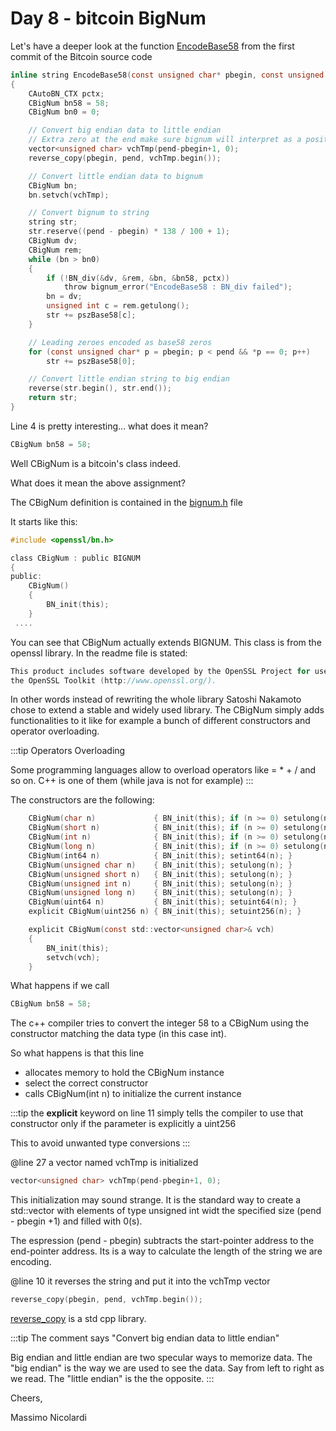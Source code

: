 # Day 8 - bitcoin BigNum

Let's have a deeper look at the function [EncodeBase58](https://github.dev/bitcoin/bitcoin/tree/4405b78d6059e536c36974088a8ed4d9f0f29898) from the first commit of the Bitcoin source code

```c
inline string EncodeBase58(const unsigned char* pbegin, const unsigned char* pend)
{
    CAutoBN_CTX pctx;
    CBigNum bn58 = 58;
    CBigNum bn0 = 0;

    // Convert big endian data to little endian
    // Extra zero at the end make sure bignum will interpret as a positive number
    vector<unsigned char> vchTmp(pend-pbegin+1, 0);
    reverse_copy(pbegin, pend, vchTmp.begin());

    // Convert little endian data to bignum
    CBigNum bn;
    bn.setvch(vchTmp);

    // Convert bignum to string
    string str;
    str.reserve((pend - pbegin) * 138 / 100 + 1);
    CBigNum dv;
    CBigNum rem;
    while (bn > bn0)
    {
        if (!BN_div(&dv, &rem, &bn, &bn58, pctx))
            throw bignum_error("EncodeBase58 : BN_div failed");
        bn = dv;
        unsigned int c = rem.getulong();
        str += pszBase58[c];
    }

    // Leading zeroes encoded as base58 zeros
    for (const unsigned char* p = pbegin; p < pend && *p == 0; p++)
        str += pszBase58[0];

    // Convert little endian string to big endian
    reverse(str.begin(), str.end());
    return str;
}
```

Line 4 is pretty interesting... what does it mean?

```c
CBigNum bn58 = 58;
```

Well CBigNum is a bitcoin's class indeed. 

What does it mean the above assignment? 

The CBigNum definition is contained in the [bignum.h](https://github.com/bitcoin/bitcoin/blob/4405b78d6059e536c36974088a8ed4d9f0f29898/bignum.h) file

It starts like this:

```c
#include <openssl/bn.h>

class CBigNum : public BIGNUM
{
public:
    CBigNum()
    {
        BN_init(this);
    }
 ....
```

You can see that CBigNum actually extends BIGNUM. This class is from the openssl library.
In the readme file is stated:

```c
This product includes software developed by the OpenSSL Project for use in
the OpenSSL Toolkit (http://www.openssl.org/).
```

In other words instead of rewriting the whole library Satoshi Nakamoto chose to extend a stable and widely used library.
The CBigNum simply adds functionalities to it like for example a bunch of different constructors and operator overloading.

:::tip
Operators Overloading

Some programming languages allow to overload operators like = * + / and so on. C++ is one of them (while java is not for example)
:::

The constructors are the following:

```c
    CBigNum(char n)             { BN_init(this); if (n >= 0) setulong(n); else setint64(n); }
    CBigNum(short n)            { BN_init(this); if (n >= 0) setulong(n); else setint64(n); }
    CBigNum(int n)              { BN_init(this); if (n >= 0) setulong(n); else setint64(n); }
    CBigNum(long n)             { BN_init(this); if (n >= 0) setulong(n); else setint64(n); }
    CBigNum(int64 n)            { BN_init(this); setint64(n); }
    CBigNum(unsigned char n)    { BN_init(this); setulong(n); }
    CBigNum(unsigned short n)   { BN_init(this); setulong(n); }
    CBigNum(unsigned int n)     { BN_init(this); setulong(n); }
    CBigNum(unsigned long n)    { BN_init(this); setulong(n); }
    CBigNum(uint64 n)           { BN_init(this); setuint64(n); }
    explicit CBigNum(uint256 n) { BN_init(this); setuint256(n); }

    explicit CBigNum(const std::vector<unsigned char>& vch)
    {
        BN_init(this);
        setvch(vch);
    }
```

What happens if we call 

```c
CBigNum bn58 = 58;
```

The c++ compiler tries to convert the integer 58 to a CBigNum using the constructor matching the data type (in this case int).

So what happens is that this line

* allocates memory to hold the CBigNum instance
* select the correct constructor 
* calls CBigNum(int n) to initialize the current instance 

:::tip
the **explicit** keyword on line 11 simply tells the compiler to use that constructor only if the parameter is explicitly a uint256

This to avoid unwanted type conversions
:::

@line 27 a vector named vchTmp is initialized

```c
vector<unsigned char> vchTmp(pend-pbegin+1, 0);
```
This initialization may sound strange. It is the standard way to create a std::vector with elements of type unsigned int widt the specified size (pend - pbegin +1) and filled with 0(s).

The espression (pend - pbegin) subtracts the start-pointer address to the end-pointer address. Its is a way to calculate the length of the string we are encoding.

@line 10 it reverses the string and put it into the vchTmp vector
```c
reverse_copy(pbegin, pend, vchTmp.begin());
```

[reverse_copy](https://www.geeksforgeeks.org/std-reverse_copy-in-c-stl/) is a std cpp library. 

:::tip
The comment says "Convert big endian data to little endian"

Big endian and little endian are two specular ways to memorize data. The "big endian" is the way we are used to see the data. Say from left to right as we read.
The "little endian" is the the opposite. 
:::



Cheers,

Massimo Nicolardi


